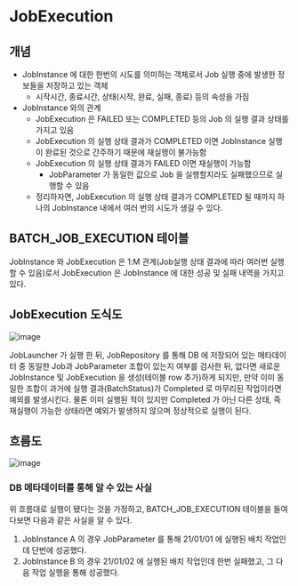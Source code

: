 # JobExecution

## 개념

- JobInstance 에 대한 한번의 시도를 의미하는 객체로서 Job 실행 중에 발생한 정보들을 저장하고 있는 객체
  - 시작시간, 종료시간, 상태(시작, 완료, 실패, 종료) 등의 속성을 가짐
- JobInstance 와의 관계
  - JobExecution 은 FAILED 또는 COMPLETED 등의 Job 의 실행 결과 상태를 가지고 있음
  - JobExecution 의 실행 상태 결과가 COMPLETED 이면 JobInstance 실행이 완료된 것으로 간주하기 때문에 재실행이 불가능함
  - JobExecution 의 실행 상태 결과가 FAILED 이면 재실행이 가능함
    - JobParameter 가 동일한 값으로 Job 을 실행할지라도 실패했으므로 실행할 수 있음
  - 정리하자면, JobExecution 의 실행 상태 결과가 COMPLETED 될 때까지 하나의 JobInstance 내에서 여러 번의 시도가 생길 수 있다.

## BATCH_JOB_EXECUTION 테이블

JobInstance 와 JobExecution 은 1:M 관계(Job실행 상태 결과에 따라 여러번 실행할 수 있음)로서 
JobExecution 은 JobInstance 에 대한 성공 및 실패 내역을 가지고 있다.

## JobExecution 도식도

![image](https://github.com/Sal-Mal/salmal-be/assets/53935439/02f71010-370f-4d99-97d8-50c1b669f559)

JobLauncher 가 실행 한 뒤, JobRepository 를 통해 DB 에 저장되어 있는 메타데이터 중 동일한 Job과 JobParameter 조합이 있는지 여부를
검사한 뒤, 없다면 새로운 JobInstance 및 JobExecution 을 생성(테이블 row 추가)하게 되지만, 만약 이미 동일한 조합이 과거에 실행 결과(BatchStatus)가 Completed 
로 마무리된 작업이라면 예외를 발생시킨다. 물론 이미 실행된 적이 있지만 Completed 가 아닌 다른 상태, 즉 재실행이 가능한 상태라면 예외가 발생하지 않으며 
정상적으로 실행이 된다.

## 흐름도

![image](https://github.com/Sal-Mal/salmal-be/assets/53935439/8b9ddaa4-b159-4163-99de-5e6bf5cefc3e)

### DB 메타데이터를 통해 알 수 있는 사실

위 흐름대로 실행이 됐다는 것을 가정하고, BATCH_JOB_EXECUTION 테이블을 들여다보면 다음과 같은 사실을 알 수 있다.

1. JobInstance A 의 경우 JobParameter 를 통해 21/01/01 에 실행된 배치 작업인데 단번에 성공했다.
2. JobInstance B 의 경우 21/01/02 에 실행된 배치 작업인데 한번 실패했고, 그 다음 작업 실행을 통해 성공했다.
